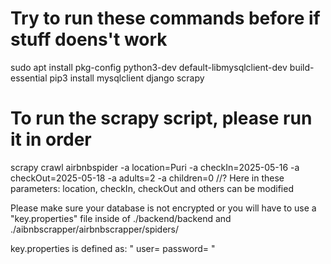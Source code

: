 # Try to run these commands before if stuff doens't work #
sudo apt install pkg-config python3-dev default-libmysqlclient-dev build-essential
pip3 install mysqlclient django scrapy

# To run the scrapy script, please run it in order #

scrapy crawl airbnbspider -a location=Puri -a checkIn=2025-05-16 -a checkOut=2025-05-18 -a adults=2 -a children=0
//? Here in these parameters: location, checkIn, checkOut and others can be modified

Please make sure your database is not encrypted or you will have to use a "key.properties" file inside of ./backend/backend and ./aibnbscrapper/airbnbscrapper/spiders/

key.properties is defined as:
"
user=<username here>
password=<password here>
"